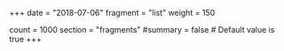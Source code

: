 +++
date = "2018-07-06"
fragment = "list"
weight = 150

count = 1000
section = "fragments"
#summary = false # Default value is true
+++
